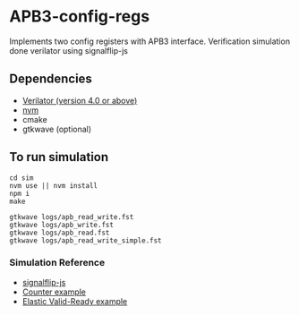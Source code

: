 # APB3-config-regs
Implements two config registers with APB3 interface. Verification simulation done verilator using signalflip-js

## Dependencies
- [Verilator (version 4.0 or above)](https://www.veripool.org/projects/verilator/wiki/Installing)
- [nvm](https://github.com/creationix/nvm)
- cmake
- gtkwave (optional)

## To run simulation
```
cd sim
nvm use || nvm install
npm i
make

gtkwave logs/apb_read_write.fst
gtkwave logs/apb_write.fst
gtkwave logs/apb_read.fst
gtkwave logs/apb_read_write_simple.fst
```

### Simulation Reference
- [signalflip-js](https://github.com/ameetgohil/signalflip-js)
- [Counter example](https://github.com/ameetgohil/basic-signalflip-example)
- [Elastic Valid-Ready example](https://github.com/ameetgohil/elastic-signalflip-example)
